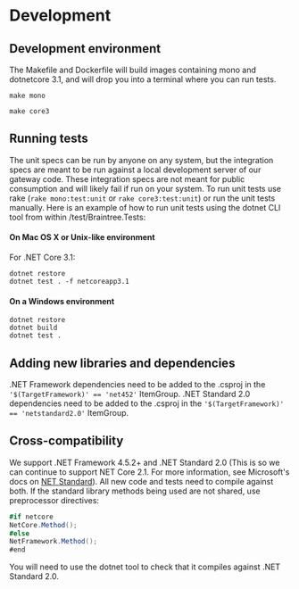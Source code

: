 # Development

## Development environment

The Makefile and Dockerfile will build images containing mono and dotnetcore 3.1, and will drop you into a terminal where you can run tests.

```
make mono
```

```
make core3
```

## Running tests

The unit specs can be run by anyone on any system, but the integration specs are meant to be run against a local development server of our gateway code. These integration specs are not meant for public consumption and will likely fail if run on your system. To run unit tests use rake (`rake mono:test:unit` or `rake core3:test:unit`) or run the unit tests manually. Here is an example of how to run unit tests using the dotnet CLI tool from within /test/Braintree.Tests:

#### On Mac OS X or Unix-like environment

For .NET Core 3.1:
```
dotnet restore
dotnet test . -f netcoreapp3.1
```

#### On a Windows environment

```
dotnet restore
dotnet build
dotnet test .
```

## Adding new libraries and dependencies
.NET Framework dependencies need to be added to the .csproj in the `'$(TargetFramework)' == 'net452'` ItemGroup. .NET Standard 2.0 dependencies need to be added to the .csproj in the `'$(TargetFramework)' == 'netstandard2.0'` ItemGroup.

## Cross-compatibility
We support .NET Framework 4.5.2+ and .NET Standard 2.0 (This is so we can continue to support NET Core 2.1. For more information, see Microsoft's docs on [NET Standard](https://docs.microsoft.com/en-us/dotnet/standard/net-standard)). All new code and tests need to compile against both. If the standard library methods being used are not shared, use preprocessor directives:

```csharp
#if netcore
NetCore.Method();
#else
NetFramework.Method();
#end
```

You will need to use the dotnet tool to check that it compiles against .NET Standard 2.0.
